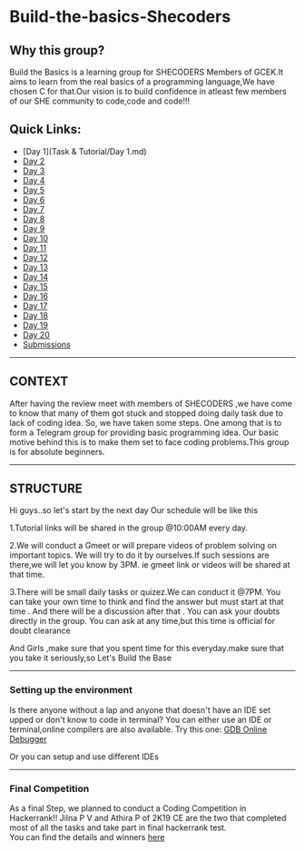 # Build-the-basics-Shecoders

## Why this group?

Build  the Basics is a learning group for SHECODERS Members of GCEK.It aims to learn from the real basics of a programming language,We have chosen C for that.Our vision is to build confidence in atleast few members of our SHE community to code,code and code!!!

## Quick Links:

- [Day 1](Task & Tutorial/Day 1.md)
- [Day 2](Task_&_Tutorial/Day2.md)
- [Day 3](Task_&_Tutorial/Day3.md)
- [Day 4](Task_&_Tutorial/Day4.md)
- [Day 5](Task_&_Tutorial/Day5.md)
- [Day 6](Task_&_Tutorial/Day6.md)
- [Day 7](Task_&_Tutorial/Day7.md)
- [Day 8](Task_&_Tutorial/Day8.md)
- [Day 9](Task_&_Tutorial/Day9.md)
- [Day 10](Task_&_Tutorial/Day10.md)
- [Day 11](Task_&_Tutorial/Day11.md)
- [Day 12](Task_&_Tutorial/Day12.md)
- [Day 13](Task_&_Tutorial/Day13.md)
- [Day 14](Task_&_Tutorial/Day14.md)
- [Day 15](Task_&_Tutorial/Day15.md)
- [Day 16](Task_&_Tutorial/Day16.md)
- [Day 17](Task_&_Tutorial/Day17.md)
- [Day 18](Task_&_Tutorial/Day18.md)
- [Day 19](Task_&_Tutorial/Day19.md)
- [Day 20](Task_&_Tutorial/Day20.md)
- [Submissions](https://docs.google.com/spreadsheets/d/1o6jHbkZGxqTqwyl7vsrUXqefGwwFTc30JKBG4ZjhLSc/edit?usp=sharing)

----

## CONTEXT

After having the review meet with members of SHECODERS ,we have come to know that many of them got stuck and stopped doing daily task due to lack of coding idea.
So, we have taken some steps.
One among that is to form a Telegram group for providing basic programming idea.
Our basic motive behind this is to make them set to face coding problems.This group is for absolute beginners.

----
## STRUCTURE

Hi guys..so let's start by the next day
Our schedule will be like this

1.Tutorial links will be shared in the group @10:00AM every day.

2.We will conduct a Gmeet or will prepare videos of problem solving on important topics.
We will try to do it by ourselves.If such sessions are there,we will let you know by 3PM.
ie gmeet link or videos will be shared at that time.

3.There will be small daily  tasks or quizez.We can conduct it @7PM.
You can take your own time to think and find the answer but must start at that time .
And there will be a discussion after that . You can ask your doubts directly in the group.
You can ask at any time,but this time is official for doubt clearance

And Girls ,make sure that you spent time for this everyday.make sure that you take it seriously,so
Let's Build the Base

----
### Setting up the environment

Is there anyone without a lap and anyone that doesn't have an IDE set upped or don't know to code in terminal?
You can either use an IDE or terminal,online compilers are also available.
Try this one:
[GDB Online Debugger](https://www.onlinegdb.com/online_c_compiler)

Or you can setup and use different IDEs

----
### Final Competition

As a final Step, we planned to conduct a Coding Competition in Hackerrank!!
Jilna P V and Athira P of 2K19 CE are the two that completed most of all the tasks and take part in final hackerrank test.  
You can find the details and winners [here](competition.md)

